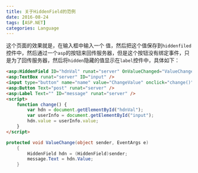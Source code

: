 ```yaml
---
title: 关于HiddenField的范例
date: 2016-08-24
tags: [ASP.NET]
categories: Language
---
```


这个页面的效果就是，在输入框中输入一个 值，然后把这个值保存到`hiddenfiled`控件中，然后通过一个`asp`的按钮来回传服务器，但是这个按钮没有绑定事件，只是为了回传服务器，然后将`hidden`隐藏的值显示在`label`控件中，具体如下：

```aspx
<asp:HiddenField ID="hdnVal" runat="server" OnValueChanged="ValueChange" /> 
<asp:TextBox runat="server" ID="input" />
<input type="button" name="name" value="ChangeValue" onclick="change()" />
<asp:Button Text="post" runat="server" />
<asp:Label Text="" ID="message" runat="server" />
<script>
    function change() {
        var hdn = document.getElementById("hdnVal");
        var userInfo = document.getElementById("input");
        hdn.value = userInfo.value;
    }
</script>
```

```cs
protected void ValueChange(object sender, EventArgs e)
    {
        HiddenField hdn = (HiddenField)sender;
        message.Text = hdn.Value;
    }
```


